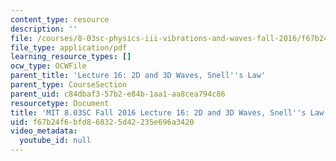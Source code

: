 ```yaml
---
content_type: resource
description: ''
file: /courses/8-03sc-physics-iii-vibrations-and-waves-fall-2016/f67b24f6bfd868325d42235e696a3420_MIT8_03SCF16_Lec16.pdf
file_type: application/pdf
learning_resource_types: []
ocw_type: OCWFile
parent_title: 'Lecture 16: 2D and 3D Waves, Snell''s Law'
parent_type: CourseSection
parent_uid: c84dbaf3-57b2-e84b-1aa1-aa8cea794c86
resourcetype: Document
title: 'MIT 8.03SC Fall 2016 Lecture 16: 2D and 3D Waves, Snell''s Law'
uid: f67b24f6-bfd8-6832-5d42-235e696a3420
video_metadata:
  youtube_id: null
---
```

